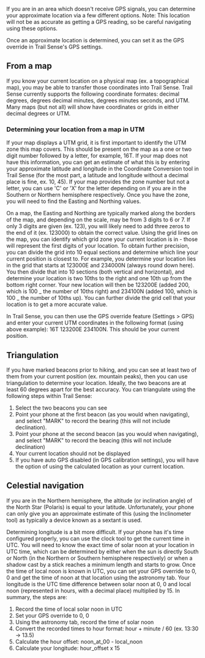 If you are in an area which doesn't receive GPS signals, you can determine your approximate location via a few different options. Note: This location will not be as accurate as getting a GPS reading, so be careful navigating using these options.

Once an approximate location is determined, you can set it as the GPS override in Trail Sense's GPS settings.

## From a map

If you know your current location on a physical map (ex. a topographical map), you may be able to transfer those coordinates into Trail Sense. Trail Sense currently supports the following coordinate formates: decimal degrees, degrees decimal minutes, degrees minutes seconds, and UTM. Many maps (but not all) will show have coordinates or grids in either decimal degrees or UTM.

### Determining your location from a map in UTM

If your map displays a UTM grid, it is first important to identify the UTM zone this map covers. This should be present on the map as a one or two digit number followed by a letter, for example, 16T. If your map does not have this information, you can get an estimate of what this is by entering your approximate latitude and longitude in the Coordinate Conversion tool in Trail Sense (for the most part, a latitude and longitude without a decimal place is fine, ex. 10, 45). If your map provides the zone number but not a letter, you can use 'C' or 'X' for the letter depending on if you are in the Southern or Northern hemisphere respectively. Once you have the zone, you will need to find the Easting and Northing values.

On a map, the Easting and Northing are typically marked along the borders of the map, and depending on the scale, may be from 3 digits to 6 or 7. If only 3 digits are given (ex. 123), you will likely need to add three zeros to the end of it (ex. 123000) to obtain the correct value. Using the grid lines on the map, you can identify which grid zone your current location is in - those will represent the first digits of your location. To obtain further precision, you can divide the grid into 10 equal sections and determine which line your current position is closest to. For example, you determine your location lies in the grid that starts at 123000E and 234000N (always round down here). You then divide that into 10 sections (both vertical and horizontal), and determine your location is two 10ths to the right and one 10th up from the bottom right corner. Your new location will then be 123200E (added 200, which is 100 _ the number of 10ths right) and 234100N (added 100, which is 100 _ the number of 10ths up). You can further divide the grid cell that your location is to get a more accurate value.

In Trail Sense, you can then use the GPS override feature (Settings > GPS) and enter your current UTM coordinates in the following format (using above example): 16T 123200E 234100N. This should be your current position.

## Triangulation

If you have marked beacons prior to hiking, and you can see at least two of them from your current position (ex. mountain peaks), then you can use triangulation to determine your location. Ideally, the two beacons are at least 60 degrees apart for the best accuracy. You can triangulate using the following steps within Trail Sense:

1. Select the two beacons you can see
2. Point your phone at the first beacon (as you would when navigating), and select "MARK" to record the bearing (this will not include declination).
3. Point your phone at the second beacon (as you would when navigating), and select "MARK" to record the beacing (this will not include declination)
4. Your current location should not be displayed
5. If you have auto GPS disabled (in GPS calibration settings), you will have the option of using the calculated location as your current location.

## Celestial navigation

If you are in the Northern hemisphere, the altitude (or inclination angle) of the North Star (Polaris) is equal to your latitude. Unfortunately, your phone can only give you an approximate estimate of this (using the Inclinometer tool) as typically a device known as a sextant is used.

Determining longitude is a bit more difficult. If your phone has it's time configured properly, you can use the clock tool to get the current time in UTC. You will need to know the exact time of solar noon at your location in UTC time, which can be determined by either when the sun is directly South or North (in the Northern or Southern hemisphere respectively) or when a shadow cast by a stick reaches a minimum length and starts to grow. Once the time of local noon is known in UTC, you can set your GPS override to 0, 0 and get the time of noon at that location using the astronomy tab. Your longitude is the UTC time difference between solar noon at 0, 0 and local noon (represented in hours, with a decimal place) multiplied by 15. In summary, the steps are:

1. Record the time of local solar noon in UTC
2. Set your GPS override to 0, 0
3. Using the astronomy tab, record the time of solar noon
4. Convert the recorded times to hour format: hour + minute / 60 (ex. 13:30 -> 13.5)
5. Calculate the hour offset: noon_at_00 - local_noon
6. Calculate your longitude: hour_offset x 15

